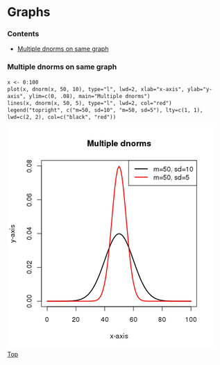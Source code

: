 # Graphs
### Contents
- [Multiple dnorms on same graph](https://github.com/smatsushima1/home/blob/master/r/graphs.md#multiple-dnorms-on-same-graph)

### Multiple dnorms on same graph
```
x <- 0:100
plot(x, dnorm(x, 50, 10), type="l", lwd=2, xlab="x-axis", ylab="y-axis", ylim=c(0, .08), main="Multiple dnorms")
lines(x, dnorm(x, 50, 5), type="l", lwd=2, col="red")
legend("topright", c("m=50, sd=10", "m=50, sd=5"), lty=c(1, 1), lwd=c(2, 2), col=c("black", "red"))
```
![multiple_dnorms](/references/r_multiple_dnorms.png)
[Top](https://github.com/smatsushima1/home/blob/master/r/graphs.md#graphs)
